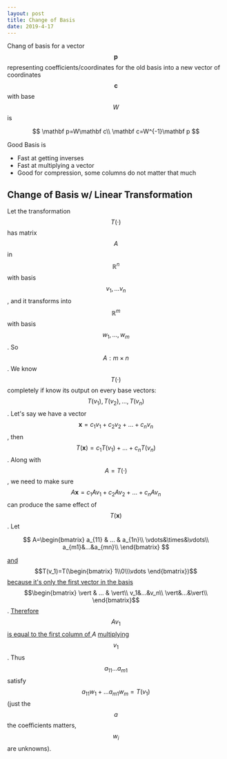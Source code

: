 ```yaml
---
layout: post
title: Change of Basis
date: 2019-4-17
---
```


Chang of basis for a vector $$\mathbf p$$ representing coefficients/coordinates for the old basis into a new vector of coordinates $$\mathbf c$$ with base $$W$$ is

$$
\mathbf p=W\mathbf c\\
\mathbf c=W^{-1}\mathbf p
$$


Good Basis is

- Fast at getting inverses
- Fast at multiplying a vector  
- Good for compression, some columns do not matter that much

## Change of Basis w/ Linear Transformation

Let the transformation $$T(·)$$ has matrix $$A$$ in $$\mathbb R^n$$ with basis $$v_1,…v_n$$, and it transforms into $$\mathbb R^m$$ with basis $$w_1,…,w_m$$. So $$A:m\times n$$ . We know $$T(·)$$ completely if know its output on every base vectors: $$T(v_1),T(v_2),…,T(v_n)$$. Let's say we have a vector $$\mathbf x=c_1v_1+c_2v_2+…+c_nv_n$$, then $$T(\mathbf x)=c_1T(v_1)+…+c_nT(v_n)$$. Along with $$A=T(·)$$, we need to make sure $$A\mathbf x=c_1Av_1+c_2Av_2+…+c_nAv_n$$ can produce the same effect of $$T(\mathbf x)$$. Let 

$$
A=\begin{bmatrix}
a_{11} & ... & a_{1n}\\
\vdots&\times&\vdots\\
a_{m1}&...&a_{mn}\\
\end{bmatrix}
$$

<u>and</u> $$T(v_1)=T(\begin{bmatrix}
1\\0\\\vdots
\end{bmatrix})$$ <u>because it's only the first vector in the basis</u> $$\begin{bmatrix}
\vert & ... & \vert\\
v_1&…&v_n\\
\vert&…&\vert\\
\end{bmatrix}$$. <u>Therefore</u> $$Av_1$$ <u>is equal to the first column of </u>$A$ <u>multiplying</u> $$v_1$$. Thus $$a_{11}…a_{m1}$$ satisfy $$a_{11}w_1+…a_{m1}w_m=T(v_1)$$ (just the $$a$$ the coefficients matters, $$w_i$$ are unknowns). 

